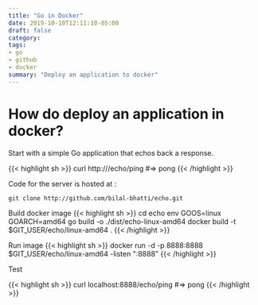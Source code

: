 ```yaml
---
title: "Go in Docker"
date: 2019-10-10T12:11:10-05:00
draft: false
category: 
tags:
- go
- github
- docker
summary: "Deploy an application to docker"
---
```

# How do deploy an application in docker?

Start with a simple Go application that echos back a response.

{{< highlight sh >}}
curl http://<host>/echo/ping
#=> pong
{{< /highlight >}}

Code for the server is hosted at :
```
git clone http://github.com/bilal-bhatti/echo.git
```

Build docker image
{{< highlight sh >}}
cd echo
env GOOS=linux GOARCH=amd64 go build -o ./dist/echo-linux-amd64
docker build -t $GIT_USER/echo/linux-amd64 .
{{< /highlight >}}

Run image
{{< highlight sh >}}
docker run -d -p 8888:8888 $GIT_USER/echo/linux-amd64 -listen ":8888"
{{< /highlight >}}

Test

{{< highlight sh >}}
curl localhost:8888/echo/ping
#=> pong
{{< /highlight >}}
